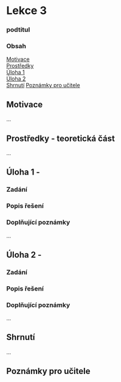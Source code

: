 # Lekce 3
### podtitul

### Obsah
[Motivace](#motivace)  
[Prostředky](#resources)  
[Úloha 1](#assignment1)  
[Úloha 2](#assignment2)  
[Shrnutí](#conclusion)
[Poznámky pro učitele](#pozn)  

## Motivace <a name="motivace"/>
...

## Prostředky - teoretická část <a name="resources"/>
...

## Úloha 1 - <a name="assignment1"/>
### Zadání
### Popis řešení
### Doplňující poznámky 
...
## Úloha 2 - <a name="assignment2"/>
### Zadání
### Popis řešení
### Doplňující poznámky 
...

## Shrnutí <a name="conclusion"/>
...

## Poznámky pro učitele <a name="pozn"/>
